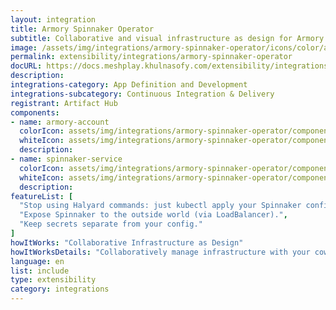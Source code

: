 ```yaml
---
layout: integration
title: Armory Spinnaker Operator
subtitle: Collaborative and visual infrastructure as design for Armory Spinnaker Operator
image: /assets/img/integrations/armory-spinnaker-operator/icons/color/armory-spinnaker-operator-color.svg
permalink: extensibility/integrations/armory-spinnaker-operator
docURL: https://docs.meshplay.khulnasofy.com/extensibility/integrations/armory-spinnaker-operator
description: 
integrations-category: App Definition and Development
integrations-subcategory: Continuous Integration & Delivery
registrant: Artifact Hub
components: 
- name: armory-account
  colorIcon: assets/img/integrations/armory-spinnaker-operator/components/armory-account/icons/color/armory-account-color.svg
  whiteIcon: assets/img/integrations/armory-spinnaker-operator/components/armory-account/icons/white/armory-account-white.svg
  description: 
- name: spinnaker-service
  colorIcon: assets/img/integrations/armory-spinnaker-operator/components/spinnaker-service/icons/color/spinnaker-service-color.svg
  whiteIcon: assets/img/integrations/armory-spinnaker-operator/components/spinnaker-service/icons/white/spinnaker-service-white.svg
  description: 
featureList: [
  "Stop using Halyard commands: just kubectl apply your Spinnaker configuration.",
  "Expose Spinnaker to the outside world (via LoadBalancer).",
  "Keep secrets separate from your config."
]
howItWorks: "Collaborative Infrastructure as Design"
howItWorksDetails: "Collaboratively manage infrastructure with your coworkers synchronously sharing the same designs."
language: en
list: include
type: extensibility
category: integrations
---
```

